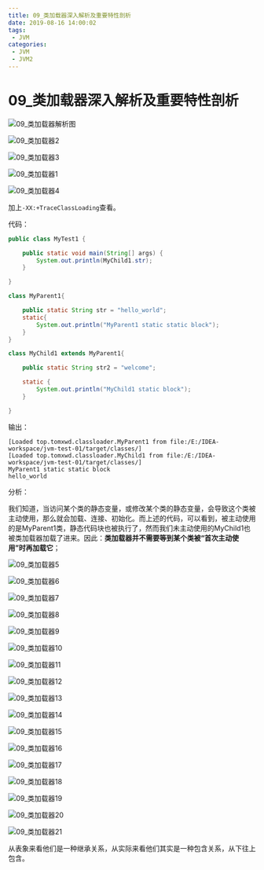```yaml
---
title: 09_类加载器深入解析及重要特性剖析
date: 2019-08-16 14:00:02
tags: 
 - JVM
categories:
 - JVM
 - JVM2
---
```


# 09_类加载器深入解析及重要特性剖析

![09_类加载器解析图](https://raw.githubusercontent.com/tomxwd/ImageHosting/master/blog/jvm/jvm2/09_%E7%B1%BB%E5%8A%A0%E8%BD%BD%E5%99%A8%E8%A7%A3%E6%9E%90%E5%9B%BE.png)

![09_类加载器2](https://raw.githubusercontent.com/tomxwd/ImageHosting/master/blog/jvm/jvm2/09_%E7%B1%BB%E5%8A%A0%E8%BD%BD%E5%99%A82.png)

![09_类加载器3](https://raw.githubusercontent.com/tomxwd/ImageHosting/master/blog/jvm/jvm2/09_%E7%B1%BB%E5%8A%A0%E8%BD%BD%E5%99%A83.png)

![09_类加载器1](https://raw.githubusercontent.com/tomxwd/ImageHosting/master/blog/jvm/jvm2/09_%E7%B1%BB%E5%8A%A0%E8%BD%BD%E5%99%A81.png)

![09_类加载器4](https://raw.githubusercontent.com/tomxwd/ImageHosting/master/blog/jvm/jvm2/09_%E7%B1%BB%E5%8A%A0%E8%BD%BD%E5%99%A84.png)

加上`-XX:+TraceClassLoading`查看。

代码：

```java
public class MyTest1 {

    public static void main(String[] args) {
        System.out.println(MyChild1.str);
    }

}

class MyParent1{

    public static String str = "hello_world";
    static{
        System.out.println("MyParent1 static static block");
    }
}

class MyChild1 extends MyParent1{

    public static String str2 = "welcome";

    static {
        System.out.println("MyChild1 static block");
    }

}
```

输出：

```
[Loaded top.tomxwd.classloader.MyParent1 from file:/E:/IDEA-workspace/jvm-test-01/target/classes/]
[Loaded top.tomxwd.classloader.MyChild1 from file:/E:/IDEA-workspace/jvm-test-01/target/classes/]
MyParent1 static static block
hello_world
```

分析：

我们知道，当访问某个类的静态变量，或修改某个类的静态变量，会导致这个类被主动使用，那么就会加载、连接、初始化。而上述的代码，可以看到，被主动使用的是MyParent1类，静态代码块也被执行了，然而我们未主动使用的MyChild1也被类加载器加载了进来。因此：**类加载器并不需要等到某个类被“首次主动使用”时再加载它**；

![09_类加载器5](https://raw.githubusercontent.com/tomxwd/ImageHosting/master/blog/jvm/jvm2/09_%E7%B1%BB%E5%8A%A0%E8%BD%BD%E5%99%A85.png)

![09_类加载器6](https://raw.githubusercontent.com/tomxwd/ImageHosting/master/blog/jvm/jvm2/09_%E7%B1%BB%E5%8A%A0%E8%BD%BD%E5%99%A86.png)

![09_类加载器7](https://raw.githubusercontent.com/tomxwd/ImageHosting/master/blog/jvm/jvm2/09_%E7%B1%BB%E5%8A%A0%E8%BD%BD%E5%99%A87.png)

![09_类加载器8](https://raw.githubusercontent.com/tomxwd/ImageHosting/master/blog/jvm/jvm2/09_%E7%B1%BB%E5%8A%A0%E8%BD%BD%E5%99%A88.png)

![09_类加载器9](https://raw.githubusercontent.com/tomxwd/ImageHosting/master/blog/jvm/jvm2/09_%E7%B1%BB%E5%8A%A0%E8%BD%BD%E5%99%A89.png)

![09_类加载器10](https://raw.githubusercontent.com/tomxwd/ImageHosting/master/blog/jvm/jvm2/09_%E7%B1%BB%E5%8A%A0%E8%BD%BD%E5%99%A810.png)

![09_类加载器11](https://raw.githubusercontent.com/tomxwd/ImageHosting/master/blog/jvm/jvm2/09_%E7%B1%BB%E5%8A%A0%E8%BD%BD%E5%99%A811.png)

![09_类加载器12](https://raw.githubusercontent.com/tomxwd/ImageHosting/master/blog/jvm/jvm2/09_%E7%B1%BB%E5%8A%A0%E8%BD%BD%E5%99%A812.png)

![09_类加载器13](https://raw.githubusercontent.com/tomxwd/ImageHosting/master/blog/jvm/jvm2/09_%E7%B1%BB%E5%8A%A0%E8%BD%BD%E5%99%A813.png)

![09_类加载器14](https://raw.githubusercontent.com/tomxwd/ImageHosting/master/blog/jvm/jvm2/09_%E7%B1%BB%E5%8A%A0%E8%BD%BD%E5%99%A814.png)

![09_类加载器15](https://raw.githubusercontent.com/tomxwd/ImageHosting/master/blog/jvm/jvm2/09_%E7%B1%BB%E5%8A%A0%E8%BD%BD%E5%99%A815.png)

![09_类加载器16](https://raw.githubusercontent.com/tomxwd/ImageHosting/master/blog/jvm/jvm2/09_%E7%B1%BB%E5%8A%A0%E8%BD%BD%E5%99%A816.png)

![09_类加载器17](https://raw.githubusercontent.com/tomxwd/ImageHosting/master/blog/jvm/jvm2/09_%E7%B1%BB%E5%8A%A0%E8%BD%BD%E5%99%A817.png)

![09_类加载器18](https://raw.githubusercontent.com/tomxwd/ImageHosting/master/blog/jvm/jvm2/09_%E7%B1%BB%E5%8A%A0%E8%BD%BD%E5%99%A818.png)

![09_类加载器19](https://raw.githubusercontent.com/tomxwd/ImageHosting/master/blog/jvm/jvm2/09_%E7%B1%BB%E5%8A%A0%E8%BD%BD%E5%99%A819.png)

![09_类加载器20](https://raw.githubusercontent.com/tomxwd/ImageHosting/master/blog/jvm/jvm2/09_%E7%B1%BB%E5%8A%A0%E8%BD%BD%E5%99%A820.png)

![09_类加载器21](https://raw.githubusercontent.com/tomxwd/ImageHosting/master/blog/jvm/jvm2/09_%E7%B1%BB%E5%8A%A0%E8%BD%BD%E5%99%A821.png)

从表象来看他们是一种继承关系，从实际来看他们其实是一种包含关系，从下往上包含。